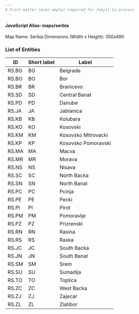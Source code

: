 ```yaml
---
# Front matter (even empty) required for Jekyll to process
---
```


#### JavaScript Alias: maps/serbia

Map Name: Serbia
Dimensions (Width x Height): 350x490





### List of Entities

ID | Short label | Label
---|---|---|
RS.BG|BG|Belgrade
RS.BO|BO|Bor
RS.BR|BR|Branicevo
RS.SD|SD|Central Banat
RS.PD|PD|Danube
RS.JA|JA|Jablanica
RS.KB|KB|Kolubara
RS.KO|KO|Kosovski
RS.KM|KM|Kosovsko Mitrovacki
RS.KP|KP|Kosovsko Pomoravski
RS.MA|MA|Macva
RS.MR|MR|Morava
RS.NS|NS|Nisava
RS.SC|SC|North Backa
RS.SN|SN|North Banat
RS.PC|PC|Pcinja
RS.PE|PE|Pecki
RS.PI|PI|Pirot
RS.PM|PM|Pomoravlje
RS.PZ|PZ|Prizrenski
RS.RN|RN|Rasina
RS.RS|RS|Raska
RS.JC|JC|South Backa
RS.JN|JN|South Banat
RS.SM|SM|Srem
RS.SU|SU|Sumadija
RS.TO|TO|Toplica
RS.ZC|ZC|West Backa
RS.ZJ|ZJ|Zajecar
RS.ZL|ZL|Zlatibor

